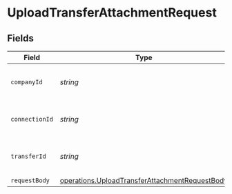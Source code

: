 # UploadTransferAttachmentRequest


## Fields

| Field                                                                                                                   | Type                                                                                                                    | Required                                                                                                                | Description                                                                                                             | Example                                                                                                                 |
| ----------------------------------------------------------------------------------------------------------------------- | ----------------------------------------------------------------------------------------------------------------------- | ----------------------------------------------------------------------------------------------------------------------- | ----------------------------------------------------------------------------------------------------------------------- | ----------------------------------------------------------------------------------------------------------------------- |
| `companyId`                                                                                                             | *string*                                                                                                                | :heavy_check_mark:                                                                                                      | Unique identifier for a company.                                                                                        | 8a210b68-6988-11ed-a1eb-0242ac120002                                                                                    |
| `connectionId`                                                                                                          | *string*                                                                                                                | :heavy_check_mark:                                                                                                      | Unique identifier for a connection.                                                                                     | 2e9d2c44-f675-40ba-8049-353bfcb5e171                                                                                    |
| `transferId`                                                                                                            | *string*                                                                                                                | :heavy_check_mark:                                                                                                      | Unique identifier for a transfer.                                                                                       |                                                                                                                         |
| `requestBody`                                                                                                           | [operations.UploadTransferAttachmentRequestBody](../../../sdk/models/operations/uploadtransferattachmentrequestbody.md) | :heavy_minus_sign:                                                                                                      | N/A                                                                                                                     |                                                                                                                         |